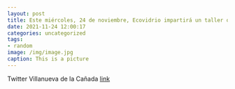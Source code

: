```yaml
---
layout: post
title: Este miércoles, 24 de noviembre, Ecovidrio impartirá un taller online sobre reciclaje y sostenibilidad 👇. Es una de las activid...
date: 2021-11-24 12:00:17
categories: uncategorized
tags:
- random
image: /img/image.jpg
caption: This is a picture
---
```

Twitter Villanueva de la Cañada [link](https://twitter.com/AytoVDLCanada/status/1463131644454490118)
